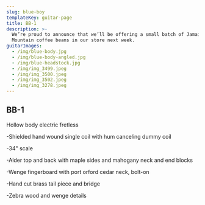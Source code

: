 ```yaml
---
slug: blue-boy
templateKey: guitar-page
title: BB-1
description: >-
  We’re proud to announce that we’ll be offering a small batch of Jamaica Blue
  Mountain coffee beans in our store next week.
guitarImages:
  - /img/blue-body.jpg
  - /img/blue-body-angled.jpg
  - /img/blue-headstock.jpg
  - /img/img_3499.jpeg
  - /img/img_3500.jpeg
  - /img/img_3502.jpeg
  - /img/img_3278.jpeg
---
```

## BB-1

Hollow body electric fretless

\-Shielded hand wound single coil with hum canceling dummy coil

\-34" scale

\-Alder top and back with maple sides and mahogany neck and end blocks

\-Wenge fingerboard with port orford cedar neck, bolt-on

\-Hand cut brass tail piece and bridge

\-Zebra wood and wenge details
